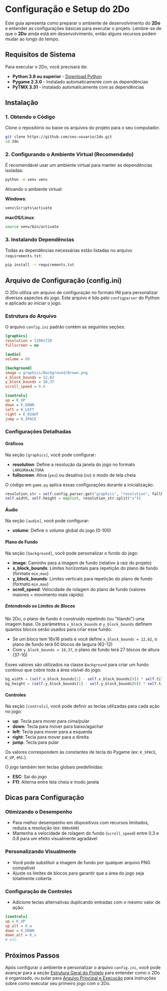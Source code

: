 # Configuração e Setup do 2Do

Este guia apresenta como preparar o ambiente de desenvolvimento do **2Do** e entender as configurações básicas para executar o projeto. Lembre-se de que o **2Do** ainda está em desenvolvimento, então alguns recursos podem mudar ao longo do tempo.

## Requisitos de Sistema

Para executar o 2Do, você precisará de:

- **Python 3.8 ou superior** - [Download Python](https://www.python.org/downloads/)
- **Pygame 2.3.0** - Instalado automaticamente com as dependências
- **PyTMX 3.31** - Instalado automaticamente com as dependências

## Instalação

### 1. Obtendo o Código

Clone o repositório ou baixe os arquivos do projeto para o seu computador.

```bash
git clone https://github.com/seu-usuario/2do.git
cd 2do
```

### 2. Configurando o Ambiente Virtual (Recomendado)

É recomendável usar um ambiente virtual para manter as dependências isoladas:

```bash
python -m venv venv
```

Ativando o ambiente virtual:

**Windows**:
```bash
venv\Scripts\activate
```

**macOS/Linux**:
```bash
source venv/bin/activate
```

### 3. Instalando Dependências

Todas as dependências necessárias estão listadas no arquivo `requirements.txt`:

```bash
pip install -r requirements.txt
```

## Arquivo de Configuração (config.ini)

O 2Do utiliza um arquivo de configuração no formato INI para personalizar diversos aspectos do jogo. Este arquivo é lido pelo `configparser` do Python e aplicado ao iniciar o jogo.

### Estrutura do Arquivo

O arquivo `config.ini` padrão contém as seguintes seções:

```ini
[graphics]
resolution = 1280x720
fullscreen = no

[audio]
volume = 80

[background]
image = graphics/Background/Brown.png
x_block_bounds = 12,62
y_block_bounds = 10,37
scroll_speed = 0.6

[controls]
up = K_UP
down = K_DOWN
left = K_LEFT
right = K_RIGHT
jump = K_SPACE
```

### Configurações Detalhadas

#### Gráficos

Na seção `[graphics]`, você pode configurar:

- **resolution**: Define a resolução da janela do jogo no formato `LARGURAxALTURA`
- **fullscreen**: Ativa (`yes`) ou desativa (`no`) o modo de tela cheia

O código em `game.py` aplica essas configurações durante a inicialização:

```python
resolution_str = self.config_parser.get("graphics", "resolution", fallback="1280x720")
self.width, self.height = map(int, resolution_str.split("x"))
```

#### Áudio

Na seção `[audio]`, você pode configurar:

- **volume**: Define o volume global do jogo (0-100)

#### Plano de Fundo

Na seção `[background]`, você pode personalizar o fundo do jogo:

- **image**: Caminho para a imagem de fundo (relativo à raiz do projeto)
- **x_block_bounds**: Limites horizontais para repetição do plano de fundo (formato `min,max`)
- **y_block_bounds**: Limites verticais para repetição do plano de fundo (formato `min,max`)
- **scroll_speed**: Velocidade de rolagem do plano de fundo (valores maiores = movimento mais rápido)

##### Entendendo os Limites de Blocos

No 2Do, o plano de fundo é construído repetindo (ou "tilando") uma imagem base. Os parâmetros `x_block_bounds` e `y_block_bounds` definem quantos blocos serão usados para criar esse fundo:

- Se um bloco tem 16x16 pixels e você define `x_block_bounds = 12,62`, o plano de fundo terá 50 blocos de largura (62-12)
- Com `y_block_bounds = 10,37`, o plano de fundo terá 27 blocos de altura (37-10)

Esses valores são utilizados na classe `Background` para criar um fundo contínuo que cobre toda a área visível do jogo:

```python
bg_width = (self.x_block_bounds[1] - self.x_block_bounds[0]) * self.tile_bg.get_width()
bg_height = (self.y_block_bounds[1] - self.y_block_bounds[0]) * self.tile_bg.get_height()
```

#### Controles

Na seção `[controls]`, você pode definir as teclas utilizadas para cada ação no jogo:

- **up**: Tecla para mover para cima/pular
- **down**: Tecla para mover para baixo/agachar
- **left**: Tecla para mover para a esquerda
- **right**: Tecla para mover para a direita
- **jump**: Tecla para pular

Os valores correspondem às constantes de tecla do Pygame (ex: `K_SPACE`, `K_UP`, etc.). 

O jogo também tem teclas globais predefinidas:
- **ESC**: Sai do jogo
- **F11**: Alterna entre tela cheia e modo janela

## Dicas para Configuração

### Otimizando o Desempenho

- Para melhor desempenho em dispositivos com recursos limitados, reduza a resolução (ex: `800x600`)
- Mantenha a velocidade de rolagem do fundo (`scroll_speed`) entre 0.3 e 0.8 para um efeito visualmente agradável

### Personalizando Visualmente

- Você pode substituir a imagem de fundo por qualquer arquivo PNG compatível
- Ajuste os limites de blocos para garantir que a área do jogo seja totalmente coberta

### Configuração de Controles

- Adicione teclas alternativas duplicando entradas com o mesmo valor de ação:
```ini
[controls]
up = K_UP
up_alt = K_w
down = K_DOWN
down_alt = K_s
# etc.
```

## Próximos Passos

Após configurar o ambiente e personalizar o arquivo `config.ini`, você pode avançar para a seção [Estrutura Geral do Projeto](estrutura_projeto.md) para entender como o 2Do é organizado, ou pular para [Arquivo Principal e Execução](executando.md) para instruções sobre como executar seu primeiro jogo com o 2Do.
